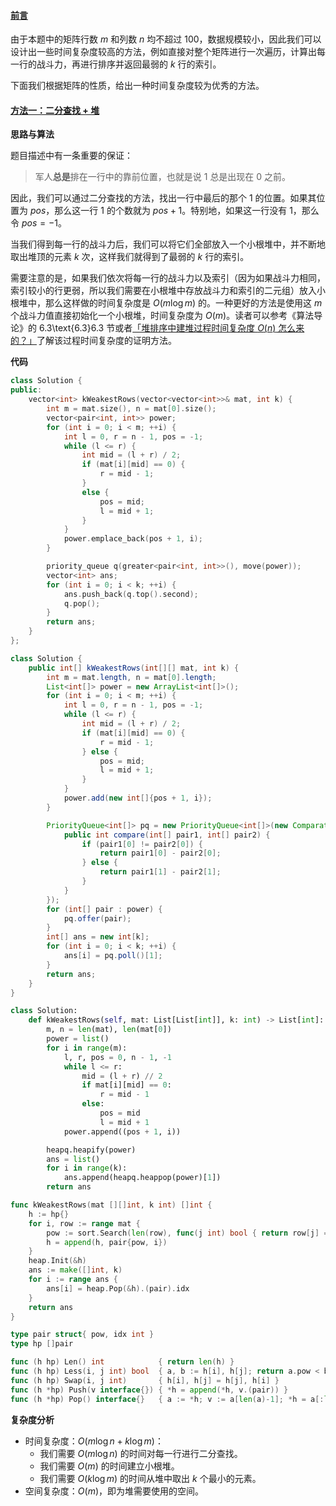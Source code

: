 ﻿#### [前言](https://leetcode.cn/problems/the-k-weakest-rows-in-a-matrix/solutions/130589/fang-zhen-zhong-zhan-dou-li-zui-ruo-de-k-xing-by-l/)

由于本题中的矩阵行数 $m$ 和列数 $n$ 均不超过 $100$，数据规模较小，因此我们可以设计出一些时间复杂度较高的方法，例如直接对整个矩阵进行一次遍历，计算出每一行的战斗力，再进行排序并返回最弱的 $k$ 行的索引。

下面我们根据矩阵的性质，给出一种时间复杂度较为优秀的方法。

#### [方法一：二分查找 + 堆](https://leetcode.cn/problems/the-k-weakest-rows-in-a-matrix/solutions/130589/fang-zhen-zhong-zhan-dou-li-zui-ruo-de-k-xing-by-l/)

**思路与算法**

题目描述中有一条重要的保证：

> 军人**总是**排在一行中的靠前位置，也就是说 $1$ 总是出现在 $0$ 之前。

因此，我们可以通过二分查找的方法，找出一行中最后的那个 $1$ 的位置。如果其位置为 $pos$，那么这一行 $1$ 的个数就为 $pos + 1$。特别地，如果这一行没有 $1$，那么令 $pos=-1$。

当我们得到每一行的战斗力后，我们可以将它们全部放入一个小根堆中，并不断地取出堆顶的元素 $k$ 次，这样我们就得到了最弱的 $k$ 行的索引。

需要注意的是，如果我们依次将每一行的战斗力以及索引（因为如果战斗力相同，索引较小的行更弱，所以我们需要在小根堆中存放战斗力和索引的二元组）放入小根堆中，那么这样做的时间复杂度是 $O(m \log m)$ 的。一种更好的方法是使用这 $m$ 个战斗力值直接初始化一个小根堆，时间复杂度为 $O(m)$。读者可以参考《算法导论》的 6.3\\text{6.3}6.3 节或者[「堆排序中建堆过程时间复杂度 $O(n)$ 怎么来的？」](https://leetcode.cn/link/?target=https%3A%2F%2Fwww.zhihu.com%2Fquestion%2F20729324)了解该过程时间复杂度的证明方法。

**代码**

```cpp
class Solution {
public:
    vector<int> kWeakestRows(vector<vector<int>>& mat, int k) {
        int m = mat.size(), n = mat[0].size();
        vector<pair<int, int>> power;
        for (int i = 0; i < m; ++i) {
            int l = 0, r = n - 1, pos = -1;
            while (l <= r) {
                int mid = (l + r) / 2;
                if (mat[i][mid] == 0) {
                    r = mid - 1;
                }
                else {
                    pos = mid;
                    l = mid + 1;
                }
            }
            power.emplace_back(pos + 1, i);
        }

        priority_queue q(greater<pair<int, int>>(), move(power));
        vector<int> ans;
        for (int i = 0; i < k; ++i) {
            ans.push_back(q.top().second);
            q.pop();
        }
        return ans;
    }
};
```

```java
class Solution {
    public int[] kWeakestRows(int[][] mat, int k) {
        int m = mat.length, n = mat[0].length;
        List<int[]> power = new ArrayList<int[]>();
        for (int i = 0; i < m; ++i) {
            int l = 0, r = n - 1, pos = -1;
            while (l <= r) {
                int mid = (l + r) / 2;
                if (mat[i][mid] == 0) {
                    r = mid - 1;
                } else {
                    pos = mid;
                    l = mid + 1;
                }
            }
            power.add(new int[]{pos + 1, i});
        }

        PriorityQueue<int[]> pq = new PriorityQueue<int[]>(new Comparator<int[]>() {
            public int compare(int[] pair1, int[] pair2) {
                if (pair1[0] != pair2[0]) {
                    return pair1[0] - pair2[0];
                } else {
                    return pair1[1] - pair2[1];
                }
            }
        });
        for (int[] pair : power) {
            pq.offer(pair);
        }
        int[] ans = new int[k];
        for (int i = 0; i < k; ++i) {
            ans[i] = pq.poll()[1];
        }
        return ans;
    }
}
```

```python
class Solution:
    def kWeakestRows(self, mat: List[List[int]], k: int) -> List[int]:
        m, n = len(mat), len(mat[0])
        power = list()
        for i in range(m):
            l, r, pos = 0, n - 1, -1
            while l <= r:
                mid = (l + r) // 2
                if mat[i][mid] == 0:
                    r = mid - 1
                else:
                    pos = mid
                    l = mid + 1
            power.append((pos + 1, i))

        heapq.heapify(power)
        ans = list()
        for i in range(k):
            ans.append(heapq.heappop(power)[1])
        return ans
```

```go
func kWeakestRows(mat [][]int, k int) []int {
    h := hp{}
    for i, row := range mat {
        pow := sort.Search(len(row), func(j int) bool { return row[j] == 0 })
        h = append(h, pair{pow, i})
    }
    heap.Init(&h)
    ans := make([]int, k)
    for i := range ans {
        ans[i] = heap.Pop(&h).(pair).idx
    }
    return ans
}

type pair struct{ pow, idx int }
type hp []pair

func (h hp) Len() int            { return len(h) }
func (h hp) Less(i, j int) bool  { a, b := h[i], h[j]; return a.pow < b.pow || a.pow == b.pow && a.idx < b.idx }
func (h hp) Swap(i, j int)       { h[i], h[j] = h[j], h[i] }
func (h *hp) Push(v interface{}) { *h = append(*h, v.(pair)) }
func (h *hp) Pop() interface{}   { a := *h; v := a[len(a)-1]; *h = a[:len(a)-1]; return v }
```

**复杂度分析**

-   时间复杂度：$O(m \log n + k \log m)$：
    -   我们需要 $O(m \log n)$ 的时间对每一行进行二分查找。
    -   我们需要 $O(m)$ 的时间建立小根堆。
    -   我们需要 $O(k \log m)$ 的时间从堆中取出 $k$ 个最小的元素。
-   空间复杂度：$O(m)$，即为堆需要使用的空间。
